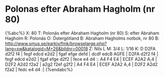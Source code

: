 # Polonas efter Abraham Hagholm (nr 80)

{%abc%}
X: 80
T: Polonäs efter Abraham Hagholm (nr 80) 
S: efter Abraham Hagholm
R: Polonäs
O: Östergötland
B: Abraham Hagholms notbok, nr 80
B: http://www.smus.se/earkiv/fmk/browselarge.php?lang=sw&katalogid=M+26&bildnr=00018
Z: Nils L
M: 3/4
L: 1/16
K: D
D2FA d2f2 f4 | fegf edcd e2d2 | fgaf efge defd | dcdf edcB AGFE |
D2FA d2f2 f4 | fegf edcd e2d2 | fgaf efge d2f2 | fece e4 d4 ::
A4 F4 E4 | ECEF A2A2 A,4 | D2F2 A2d2 f2a2 | a2g2 f2ef g2f2 |
A4 F4 E4 | ECEF A2A2 A,4 | D2F2 A2d2 f2a2 | fedc e4 d4 :|
{%endabc%}
